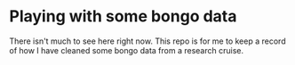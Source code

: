 # Playing with some bongo data


There isn't much to see here right now. This repo is for me to keep a record of how I have cleaned some bongo data from a research cruise. 